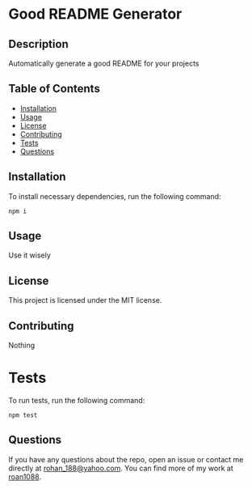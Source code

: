# Good README Generator
  
  ## Description
  Automatically generate a good README for your projects

  ## Table of Contents
  - [Installation](#installation)
  - [Usage](#usage)
  - [License](#license)
  - [Contributing](#contributing)
  - [Tests](#tests)
  - [Questions](#questions)
  
  ## Installation
  To install necessary dependencies, run the following command:
  ```
  npm i
  ```

  ## Usage
  Use it wisely

  ## License
  This project is licensed under the MIT license.

  ## Contributing
  Nothing

  # Tests
  To run tests, run the following command:
  ```
  npm test
  ```

  ## Questions
  If you have any questions about the repo, open an issue or contact me directly at rohan_188@yahoo.com. You can find more of my work at [roan1088](https://github.com/roan1088).
